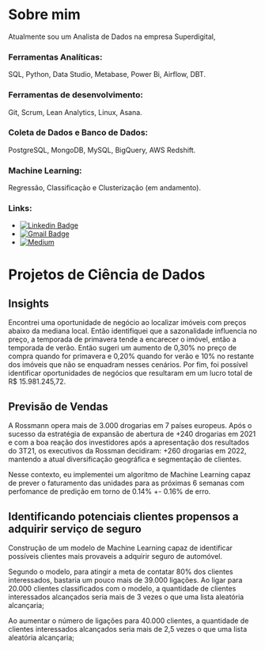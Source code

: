 # Sobre mim

Atualmente sou um Analista de Dados na empresa Superdigital,

### Ferramentas Analíticas: 

 SQL, Python, Data Studio, Metabase, Power Bi, Airflow, DBT.

### Ferramentas de desenvolvimento: 

Git, Scrum, Lean Analytics, Linux, Asana.

### Coleta de Dados e Banco de Dados:

PostgreSQL, MongoDB, MySQL, BigQuery, AWS Redshift.

### Machine Learning:

Regressão, Classificação e Clusterização (em andamento).

### Links:

* [![Linkedin Badge](https://img.shields.io/badge/-LinkedIn-blue?style=flat&logo=LinkedIn&logoColor=white)](https://www.linkedin.com/in/marcusviniciusbragion//)
* [![Gmail Badge](https://img.shields.io/badge/-Gmail-c14438?style=flat-square&logo=Gmail&logoColor=white&link=mailto:vinibragion@gmail.com)](mailto:vinibragion@gmail.com)
* [![Medium](https://img.shields.io/badge/Medium-12100E?style=for-the-badge&logo=medium&logoColor=white)](https://medium.com/@marcusbragion//)

# Projetos de Ciência de Dados

## Insights

Encontrei uma oportunidade de negócio ao localizar imóveis com preços abaixo da mediana local. Então identifiquei que a sazonalidade influencia no preço, a temporada de primavera tende a encarecer o imóvel, então a temporada de verão. Então sugeri um aumento de 0,30% no preço de compra quando for primavera e 0,20% quando for verão e 10% no restante dos imóveis que não se enquadram nesses cenários. Por fim, foi possível identificar oportunidades de negócios que resultaram em um lucro total de R$ 15.981.245,72.

## Previsão de Vendas

A Rossmann opera mais de 3.000 drogarias em 7 países europeus. Após o sucesso da estratégia de expansão de abertura de +240 drogarias em 2021 e com a boa reação dos investidores após a apresentação dos resultados do 3T21, os executivos da Rossman decidiram: +260 drogarias em 2022, mantendo a atual diversificação geográfica e segmentação de clientes. 

Nesse contexto, eu implementei um algoritmo de Machine Learning capaz de prever o faturamento das unidades para as próximas 6 semanas com perfomance de predição em torno de 0.14% +- 0.16% de erro.

## Identificando potenciais clientes propensos a adquirir serviço de seguro

Construção de um modelo de Machine Learning capaz de identificar possíveis clientes mais provaveis a adquirir seguro de automóvel. 

Segundo o modelo, para atingir a meta de contatar 80% dos clientes interessados, bastaria um pouco mais de 39.000 ligações. Ao ligar para 20.000 clientes classificados com o modelo, a quantidade de clientes interessados ​​alcançados seria mais de 3 vezes o que uma lista aleatória alcançaria;

Ao aumentar o número de ligações para 40.000 clientes, a quantidade de clientes interessados ​​alcançados seria mais de 2,5 vezes o que uma lista aleatória alcançaria;
